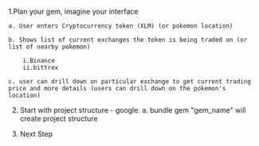 1.Plan your gem, imagine your interface

	a. User enters Cryptocurrency token (XLM) (or pokemon location)

	b. Shows list of current exchanges the token is being traded on (or list of nearby pokemon)

		i.Binance
		ii.bittrex

	c. user can drill down on particular exchange to get current trading price and more details (users can drill down on the pokemon's location)

2. Start with project structure - google.
		a. bundle gem "gem_name" will create project structure

3. Next Step
